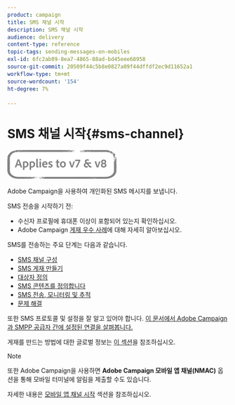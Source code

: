 ```yaml
---
product: campaign
title: SMS 채널 시작
description: SMS 채널 시작
audience: delivery
content-type: reference
topic-tags: sending-messages-on-mobiles
exl-id: 6fc2ab09-8ea7-4865-88ad-bd45eee68958
source-git-commit: 20509f44c5b8e0827a09f44dffdf2ec9d11652a1
workflow-type: tm+mt
source-wordcount: '154'
ht-degree: 7%

---
```


# SMS 채널 시작{#sms-channel}

![](../../assets/common.svg)


Adobe Campaign을 사용하여 개인화된 SMS 메시지를 보냅니다.

SMS 전송을 시작하기 전:

* 수신자 프로필에 휴대폰 이상이 포함되어 있는지 확인하십시오.
* Adobe Campaign [게재 우수 사례](delivery-best-practices.md)에 대해 자세히 알아보십시오.

SMS를 전송하는 주요 단계는 다음과 같습니다.

* [SMS 채널 구성](sms-set-up.md)
* [SMS 게재 만들기](sms-create.md)
* [대상자 정의](sms-create.md#selecting-the-target-population)
* [SMS 콘텐츠를 정의합니다](sms-create.md#defining-the-sms-content)
* [SMS 전송, 모니터링 및 추적](sms-send.md)
* [문제 해결](troubleshooting-sms.md)

또한 SMS 프로토콜 및 설정을 잘 알고 있어야 합니다. [이 문서에서 Adobe Campaign과 SMPP 공급자 간에 설정된 연결을 살펴봅니다.](sms-protocol.md)

게재를 만드는 방법에 대한 글로벌 정보는 [이 섹션](steps-about-delivery-creation-steps.md)을 참조하십시오.

>[!NOTE]
>
>또한 Adobe Campaign을 사용하면 **Adobe Campaign 모바일 앱 채널(NMAC)** 옵션을 통해 모바일 터미널에 알림을 제출할 수도 있습니다.
> 
>자세한 내용은 [모바일 앱 채널 시작](about-mobile-app-channel.md) 섹션을 참조하십시오.

